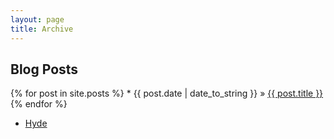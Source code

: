 ```yaml
---
layout: page
title: Archive
---
```


## Blog Posts

{% for post in site.posts %}
	* {{ post.date | date_to_string }} &raquo; [ {{ post.title }} ]( {{post.url}} )
{% endfor %}

* [Hyde](http://hyde.getpoole.com)